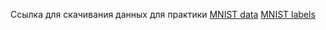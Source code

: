 Ссылка для скачивания данных для практики
[MNIST data](https://ml4es.ru/ml4es_course_content/Lect12/MNIST_data/mnist_data.npy)
[MNIST labels](https://ml4es.ru/ml4es_course_content/Lect12/MNIST_data/mnist_labels.npy)